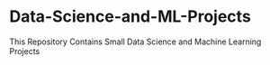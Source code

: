# Data-Science-and-ML-Projects
This Repository Contains Small Data Science and Machine Learning Projects
